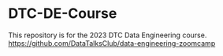# DTC-DE-Course
This repository is for the 2023 DTC Data Engineering course.
https://github.com/DataTalksClub/data-engineering-zoomcamp